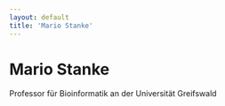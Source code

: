 ```yaml
---
layout: default
title: 'Mario Stanke'
---
```


# Mario Stanke

Professor für Bioinformatik an der Universität Greifswald